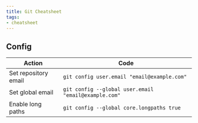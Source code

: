 ```yaml
---
title: Git Cheatsheet
tags:
- cheatsheet
---
```


## Config

| Action | Code |
| --- | --- |
| Set repository email | `git config user.email "email@example.com"` |
| Set global email | `git config --global user.email "email@example.com"` |
| Enable long paths | `git config --global core.longpaths true` |

